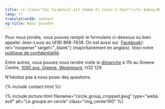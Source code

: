 ```yaml
---
title: <i class="fas fa-pencil-alt shake-tl color-1-text"></i> &nbsp;Nous joindre &nbsp;<i class="fas fa-phone shake-bottom color-1-dark-text"></i>
lang: fr
translationID: contact
og-title: Nous joindre
---
```

Pour nous joindre, vous pouvez remplir le formulaire ci-dessous ou bien appeler Jean-Louis au <i class="fas fa-phone color-1-dark-text"></i> (418) 868-7838. On est aussi sur <i class="fab fa-facebook-f color-1-text"></i> &nbsp;[Facebook](https://www.facebook.com/MontrealQuakers/){: rel="noopener" target="_blank"} (majoritairement en anglais). Voici notre [politique de confidentialité](/confidentialité).

Entre autres, vous pouvez nous rendre visite le [dimanche](/coordonnées) à 11h au Greene Centre, [1090 ave. Greene, Westmount](/coordonnées), H3Z 1Z9.

N'hésitez pas à nous poser des questions. <i class="fas fa-pencil-alt shake-tl color-1-text"></i>

{% include contact.html %}

{% include picture.html filename="circle_group_cropped.jpeg" type="webp avif" alt="Le groupe en cercle" class="img_center100" %}
